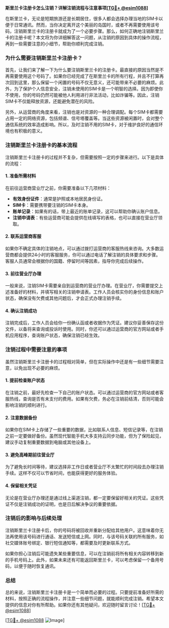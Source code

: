 **斯里兰卡注册卡怎么注销？详解注销流程与注意事项[[TG💪+ @esim1088](https://t.me/s/esim1088)]**

在斯里兰卡，无论是短期旅游还是长期居住，很多人都会选择办理当地的SIM卡以便于日常通讯。然而，当你决定离开这个美丽的岛国时，或者不再需要使用该号码，注销斯里兰卡的注册卡就成为了一个必要步骤。那么，如何正确地注销斯里兰卡的注册卡呢？本文将为你详细解答这一问题，从注销的原因到具体的操作流程，再到一些需要注意的小细节，帮助你顺利完成注销。

### 为什么需要注销斯里兰卡注册卡？

首先，让我们来了解一下为什么要注销斯里兰卡的注册卡。最直接的原因当然是不再需要使用这个号码了。如果你已经完成了在斯里兰卡的所有行程，并且不打算再次回到这里，那么保留一个闲置的号码不仅无意义，还可能带来不必要的麻烦。此外，为了保护个人信息安全，注销未使用的SIM卡是一个明智的选择。因为即使你不使用，你的号码仍然可能被他人利用进行非法活动，比如诈骗等。因此，注销SIM卡不仅能释放资源，还能避免潜在的风险。

另外，从运营商的角度来看，注销也是对资源的一种合理调配。每个SIM卡都需要占用一定的网络资源，包括频谱、信号塔覆盖等。当这些资源被闲置时，会对整个通信系统的效率造成影响。所以，及时注销不用的SIM卡，对于维护良好的通信环境也有积极的意义。

### 注销斯里兰卡注册卡的基本流程

注销斯里兰卡注册卡的过程并不复杂，但需要按照一定的步骤来进行。以下是具体的流程：

#### 1. 准备所需材料

在前往运营商营业厅之前，你需要准备以下几项材料：
- **有效身份证件**：通常是护照或本地居民身份证。
- **SIM卡**：需要携带要注销的SIM卡本身。
- **账单记录**：如果有的话，带上最近的账单记录，这可以帮助你确认账户信息。
- **注销申请表**：有些运营商可能会提供在线填写的表格，也可以直接在营业厅领取。

#### 2. 联系运营商客服

如果你不确定具体的注销地点，可以通过拨打运营商的客服热线来咨询。大多数运营商都会提供24小时的客服服务，你可以通过电话了解注销的具体要求和步骤。客服人员通常会根据你的国籍、停留时间等因素，指导你完成后续操作。

#### 3. 前往营业厅办理

一般来说，注销SIM卡需要亲自到运营商的营业厅办理。在营业厅，你需要提交上述准备好的材料，并填写相关的注销申请表。工作人员会核实你的身份信息和账户状态，确保没有欠费或其他问题后，才会正式办理注销手续。

#### 4. 确认注销成功

注销完成后，工作人员会给你一份确认函或者收据作为凭证。建议你妥善保存这份文件，以备将来查询或投诉时使用。同时，你还可以通过运营商的官方网站或者手机应用程序，查询账户状态，确保注销已经生效。

### 注销过程中需要注意的事项

虽然注销斯里兰卡注册卡的过程相对简单，但在实际操作中还是有一些细节需要注意，以免出现不必要的麻烦。

#### 1. 提前检查账户状态

在注销之前，最好先检查一下自己的账户状态。可以通过运营商的官方网站或者客服热线，查询是否有未支付的费用。如果有欠费，务必在注销前结清，否则可能会影响注销的顺利进行。

#### 2. 注意数据备份

如果你在SIM卡上存储了一些重要的数据，比如联系人信息、短信记录等，在注销之前一定要做好备份。虽然现代智能手机大多支持云同步功能，但为了保险起见，建议手动复制重要数据到电脑或其他设备上。

#### 3. 避免高峰期前往营业厅

为了避免长时间等待，建议选择非工作日或者营业厅不太繁忙的时间段去办理注销手续。这样不仅可以节省时间，也能获得更好的服务体验。

#### 4. 保留相关凭证

无论是在营业厅办理还是通过线上渠道注销，都一定要保留好相关的凭证。这些凭证不仅是注销成功的证明，也是日后解决争议的重要依据。

### 注销后的影响与后续处理

注销斯里兰卡注册卡后，你的号码将被回收并重新分配给其他用户。这意味着你无法再使用该号码进行通话、发送短信或上网。同时，与该号码关联的所有服务，如社交媒体账号绑定、银行短信通知等，都需要及时更新联系方式。

如果你担心注销后可能遗失某些重要信息，可以在注销前将所有相关内容转移到新的手机号码上。此外，如果未来还有可能返回斯里兰卡，可以考虑保留一个备用号码，以便于随时恢复通讯。

### 总结

总的来说，注销斯里兰卡注册卡是一个简单而必要的过程。只要提前准备好所需的材料，按照正确的流程操作，并注意一些细节问题，就能顺利完成注销。希望本文提供的信息对你有所帮助。如果你还有其他疑问，欢迎随时留言讨论！[[TG💪+ @esim1088](https://t.me/s/esim1088)] 

[[TG💪+ @esim1088](https://t.me/s/esim1088) ![Image](https://i.postimg.cc/4NQfJmqS/Snipaste-2025-05-13-00-14-12.png)]